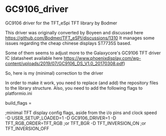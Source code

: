 # GC9106_driver
GC9106 driver for the TFT_eSpi TFT library by Bodmer

This driver was originally converted by Boyeen and discussed here https://github.com/Bodmer/TFT_eSPI/discussions/1310
It manages some issues regarding the cheap chinese displays ST7735S based.

Some of them seems to adjust more to the Galaxycore's GC9106 TFT driver IC
(datasheet available here https://www.phoenixdisplay.com/wp-content/uploads/2019/07/GC9106_DS_V1.0_20170308.pdf)

So, here is my (minimal) correction to the driver

In order to make it work, you need to replace (and add) the repository files to the library structure.
Also, you need to add the following flags to platformio.ini

build_flags =

;minimal TFT display config flags, aside from the i/o pins and clock speed	
	-D USER_SETUP_LOADED=1
	-D GC9106_DRIVER=1
	-D TFT_RGB_ORDER=TFT_RGB	;or TFT_BGR
	-D TFT_INVERSION_ON		;or TFT_INVERSION_OFF
	

